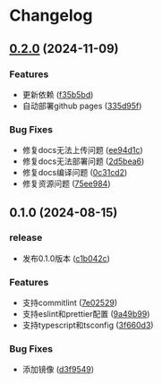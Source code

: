 # Changelog

## [0.2.0](https://github.com/ZiqiangStudio/zq_configs_sdk_frontend/compare/v0.1.0...v0.2.0) (2024-11-09)


### Features

* 更新依赖 ([f35b5bd](https://github.com/ZiqiangStudio/zq_configs_sdk_frontend/commit/f35b5bd75b862a0cef94651ea11c9571e64d32f7))
* 自动部署github pages ([335d95f](https://github.com/ZiqiangStudio/zq_configs_sdk_frontend/commit/335d95f4982f1f8dd276581db821da0a104cfdda))


### Bug Fixes

* 修复docs无法上传问题 ([ee94d1c](https://github.com/ZiqiangStudio/zq_configs_sdk_frontend/commit/ee94d1ce9d699453395bc87932344d16465427a0))
* 修复docs无法部署问题 ([2d5bea6](https://github.com/ZiqiangStudio/zq_configs_sdk_frontend/commit/2d5bea6eb5ad22c287b5f99080637567152c9fec))
* 修复docs编译问题 ([0c31cd2](https://github.com/ZiqiangStudio/zq_configs_sdk_frontend/commit/0c31cd2d1e6e884b81097a039ede2f2aeb8ee9c7))
* 修复资源问题 ([75ee984](https://github.com/ZiqiangStudio/zq_configs_sdk_frontend/commit/75ee98487c871159e8dff2a33a5fd4bf32b2a260))

## 0.1.0 (2024-08-15)


### release

* 发布0.1.0版本 ([c1b042c](https://github.com/ZiqiangStudio/zq_configs_sdk_frontend/commit/c1b042c021614b2572ae4a90215c3dac578d9aa7))


### Features

* 支持commitlint ([7e02529](https://github.com/ZiqiangStudio/zq_configs_sdk_frontend/commit/7e0252910e45c58b2aa8a219d2165a9b4c20293b))
* 支持eslint和prettier配置 ([9a49b99](https://github.com/ZiqiangStudio/zq_configs_sdk_frontend/commit/9a49b9999b4ac15c9943036ef655c9e6c993b5b6))
* 支持typescript和tsconfig ([3f660d3](https://github.com/ZiqiangStudio/zq_configs_sdk_frontend/commit/3f660d38852f83f7c7d835f84bed1e50a56bd764))


### Bug Fixes

* 添加镜像 ([d3f9549](https://github.com/ZiqiangStudio/zq_configs_sdk_frontend/commit/d3f9549c1e432fd02a2a3c9f5e102247f8542141))

